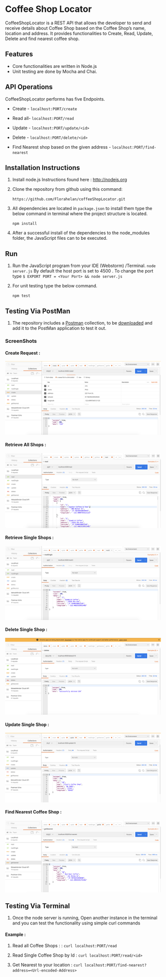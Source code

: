 # Coffee Shop Locator 

CoffeeShopLocator is a REST API that allows the developer to send and receive details about Coffee Shop based on the Coffee Shop’s name, location and address. It provides functionalities to Create, Read, Update, Delete and find nearest coffee shop. 

## Features
  * Core functionalities are written in Node.js 
  * Unit testing are done by Mocha and Chai.
  
## API Operations
  CoffeeShopLocator performs has five Endpoints. 
  * Create - 
             `localhost:PORT/create`
        
  * Read all-
            `localhost:PORT/read`
            
  * Update - 
            `localhost:PORT/update/<id>` 
            
  * Delete - 
            `localhost:PORT/delete/<id>`
            
  * Find Nearest shop based on the given address - 
            `localhost:PORT/find-nearest`

## Installation Instructions
1.	Install node.js Instructions found here : http://nodejs.org

2.	Clone the repository from github using this command:

    `https://github.com/Florahelan/coffeeShopLocator.git`
    
3.  All dependencies are located in `package.json` to install them type the below command in terminal where the project       structure is located.   

    `npm install`
    
4.  After a successful install of the dependencies to the node_modules folder, the JavaScript files can to be executed.

## Run

1.  Run the JavaScript program from your IDE (Webstorm) /Terminal.
     `node server.js`
By default the host port is set to 4500 . To change the port type 
      `$ EXPORT PORT = <Your Port> && node server.js`

2.	For unit testing type the below command.

    `npm test`
    
## Testing Via PostMan 

1. The repository includes a [Postman](https://www.getpostman.com/) collection, to be [downloaded](https://github.com/Florahelan/coffeeShopLocator/blob/master/postman/Localhost.postman_collection) and add it to the PostMan application to test it out. 

### ScreenShots

#### Create Request : 
![Create Request](https://github.com/Florahelan/coffeeShopLocator/blob/master/postman/screenshots/create.png)

#### Retrieve All Shops : 
![Retrieve All Shops](https://github.com/Florahelan/coffeeShopLocator/blob/master/postman/screenshots/read.png)

#### Retrieve Single Shops : 
![Retrieve Single Shop](https://github.com/Florahelan/coffeeShopLocator/blob/master/postman/screenshots/readSingle.png)

#### Delete Single Shop : 
![Delete Request](https://github.com/Florahelan/coffeeShopLocator/blob/master/postman/screenshots/delete.png)

#### Update Single Shop : 
![Update Request](https://github.com/Florahelan/coffeeShopLocator/blob/master/postman/screenshots/update.png)

#### Find Nearest Coffee Shop : 
![Find Nearest Request](https://github.com/Florahelan/coffeeShopLocator/blob/master/postman/screenshots/findNearst.png)

## Testing Via Terminal 
1. Once the node server is running, Open another instance in the terminal and you can test the functionality using simple curl commands 

#### Example : 
   1. Read all Coffee Shops :  :   `curl localhost:PORT/read`

   2. Read Single Coffee Shop by Id  :   `curl localhost:PORT/read/<id>`

   3. Get Nearest to your location : `curl localhost:PORT/find-nearest?address=<Url-encoded-Address>`
